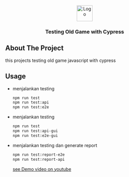 <!-- PROJECT LOGO -->
<br />
<p align="center">
  <a href="https://siwanto.web.id/">
    <img src="https://fredysiswanto.github.io/projects/assets/images/logo_white.svg" alt="Logo" width="auto" height="50">
  </a>

  <h3 align="center">Testing Old Game with Cypress</h3>

## About The Project

this projects testing old game javascript with cypress

<!-- GETTING STARTED -->

## Usage

- menjalankan testing

  ```sh
  npm run test
  npm run test:api
  npm run test:e2e
  ```

- menjalankan testing

  ```sh
  npm run test
  npm run test:api-gui
  npm run test:e2e-gui
  ```

- menjalankan testing dan generate report

  ```sh
  npm run test:report-e2e
  npm run test:report-api
  ```

  [see Demo video on youtube](https://www.youtube.com/playlist?list=PLm2QKf1dhlBAZ2MUieV2sAV5-Vdvl-ICh)

    <!-- ROADMAP -->
